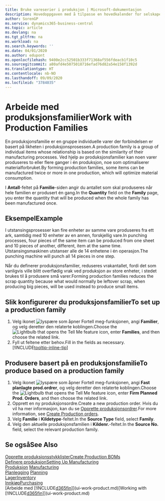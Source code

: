 ```yaml
---
title: Bruke vareserier i produksjon | Microsoft-dokumentasjon
description: Hovedoppgaven med å tilpasse en hovedkalender for selskapet, eller selskapets forretningspartner, er å angi eventuelle endringer i statusen for arbeids- eller fridager.
author: SorenGP
ms.service: dynamics365-business-central
ms.topic: article
ms.devlang: na
ms.tgt_pltfrm: na
ms.workload: na
ms.search.keywords: ''
ms.date: 04/01/2020
ms.author: edupont
ms.openlocfilehash: 9400e2cc52501b333f71368af556fdeacb1f10c5
ms.sourcegitcommit: a80afd4e5075018716efad76d82a54e158f1392d
ms.translationtype: HT
ms.contentlocale: nb-NO
ms.lasthandoff: 09/09/2020
ms.locfileid: "3784035"
---
```

# <a name="work-with-production-families"></a><span data-ttu-id="0d76a-103">Arbeide med produksjonsfamilier</span><span class="sxs-lookup"><span data-stu-id="0d76a-103">Work with Production Families</span></span>
<span data-ttu-id="0d76a-104">En produksjonsfamilie er en gruppe individuelle varer der forbindelsen er basert på likheten i produksjonsprosessen.</span><span class="sxs-lookup"><span data-stu-id="0d76a-104">A production family is a group of individual items whose relationship is based on the similarity of their manufacturing processes.</span></span> <span data-ttu-id="0d76a-105">Ved hjelp av produksjonsfamilier kan noen varer produseres to eller flere ganger i én produksjon, noe som optimaliserer materialforbruket.</span><span class="sxs-lookup"><span data-stu-id="0d76a-105">By forming production families, some items can be manufactured twice or more in one production, which will optimize material consumption.</span></span>

<span data-ttu-id="0d76a-106">I **Antall**-feltet på **Familie**-siden angir du antallet som skal produseres når hele familien er produsert én gang.</span><span class="sxs-lookup"><span data-stu-id="0d76a-106">In the **Quantity** field on the **Family** page, you enter the quantity that will be produced when the whole family has been manufactured once.</span></span>

## <a name="example"></a><span data-ttu-id="0d76a-107">Eksempel</span><span class="sxs-lookup"><span data-stu-id="0d76a-107">Example</span></span>
<span data-ttu-id="0d76a-108">I utstansingsprosesser kan fire enheter av samme vare produseres fra ett ark, samtidig med 10 enheter av en annen, forskjellig vare.</span><span class="sxs-lookup"><span data-stu-id="0d76a-108">In punching processes, four pieces of the same item can be produced from one sheet and 10 pieces of another, different, item at the same time.</span></span> <span data-ttu-id="0d76a-109">Utstansingsmaskinen utstanser alle de 14 enhetene i én operasjon.</span><span class="sxs-lookup"><span data-stu-id="0d76a-109">The punching machine will punch all 14 pieces in one step.</span></span>

<span data-ttu-id="0d76a-110">Når du definerer produksjonsfamilier, reduseres vrakantallet, fordi det som vanligvis ville blitt overflødig vrak ved produksjon av store enheter, i stedet brukes til å produsere små varer.</span><span class="sxs-lookup"><span data-stu-id="0d76a-110">Forming production families reduces the scrap quantity because what would normally be leftover scrap, when producing big pieces, will be used instead to produce small items.</span></span>

## <a name="to-set-up-a-production-family"></a><span data-ttu-id="0d76a-111">Slik konfigurerer du produksjonsfamilier</span><span class="sxs-lookup"><span data-stu-id="0d76a-111">To set up a production family</span></span>
1. <span data-ttu-id="0d76a-112">Velg ikonet ![lyspære som åpner Fortell meg-funksjonen](media/ui-search/search_small.png "Fortell hva du vil gjøre"), angi **Familier**, og velg deretter den relaterte koblingen.</span><span class="sxs-lookup"><span data-stu-id="0d76a-112">Choose the ![Lightbulb that opens the Tell Me feature](media/ui-search/search_small.png "Tell me what you want to do") icon, enter **Families**, and then choose the related link.</span></span>
2. <span data-ttu-id="0d76a-113">Fyll ut feltene etter behov.</span><span class="sxs-lookup"><span data-stu-id="0d76a-113">Fill in the fields as necessary.</span></span> [!INCLUDE[tooltip-inline-tip](includes/tooltip-inline-tip_md.md)]

## <a name="to-produce-based-on-a-production-family"></a><span data-ttu-id="0d76a-114">Produsere basert på en produksjonsfamilie</span><span class="sxs-lookup"><span data-stu-id="0d76a-114">To produce based on a production family</span></span>
1. <span data-ttu-id="0d76a-115">Velg ikonet ![lyspære som åpner Fortell meg-funksjonen](media/ui-search/search_small.png "Fortell hva du vil gjøre"), angi **Fast planlagte prod.ordrer**, og velg deretter den relaterte koblingen.</span><span class="sxs-lookup"><span data-stu-id="0d76a-115">Choose the ![Lightbulb that opens the Tell Me feature](media/ui-search/search_small.png "Tell me what you want to do") icon, enter **Firm Planned Prod. Orders**, and then choose the related link.</span></span>
2. <span data-ttu-id="0d76a-116">Opprett en ny produksjonsordre.</span><span class="sxs-lookup"><span data-stu-id="0d76a-116">Create a new production order.</span></span> <span data-ttu-id="0d76a-117">Hvis du vil ha mer informasjon, kan du se [Opprette produksjonsordrer](production-how-to-create-production-orders.md).</span><span class="sxs-lookup"><span data-stu-id="0d76a-117">For more information, see [Create Production orders](production-how-to-create-production-orders.md).</span></span>
3. <span data-ttu-id="0d76a-118">Velg **Familie** i **Kildetype**-feltet.</span><span class="sxs-lookup"><span data-stu-id="0d76a-118">In the **Source Type** field, select **Family**.</span></span>  
4. <span data-ttu-id="0d76a-119">Velg den aktuelle produksjonsfamilien i **Kildenr.**-feltet.</span><span class="sxs-lookup"><span data-stu-id="0d76a-119">In the **Source No.** field, select the relevant production family.</span></span>

## <a name="see-also"></a><span data-ttu-id="0d76a-120">Se også</span><span class="sxs-lookup"><span data-stu-id="0d76a-120">See Also</span></span>
[<span data-ttu-id="0d76a-121">Opprette produksjonsstykklister</span><span class="sxs-lookup"><span data-stu-id="0d76a-121">Create Production BOMs</span></span>](production-how-to-create-production-boms.md)  
[<span data-ttu-id="0d76a-122">Definere produksjon</span><span class="sxs-lookup"><span data-stu-id="0d76a-122">Setting Up Manufacturing</span></span>](production-configure-production-processes.md)  
<span data-ttu-id="0d76a-123">[Produksjon](production-manage-manufacturing.md)  </span><span class="sxs-lookup"><span data-stu-id="0d76a-123">[Manufacturing](production-manage-manufacturing.md)  </span></span>  
<span data-ttu-id="0d76a-124">[Planlegging](production-planning.md) </span><span class="sxs-lookup"><span data-stu-id="0d76a-124">[Planning](production-planning.md) </span></span>  
[<span data-ttu-id="0d76a-125">Lager</span><span class="sxs-lookup"><span data-stu-id="0d76a-125">Inventory</span></span>](inventory-manage-inventory.md)  
[<span data-ttu-id="0d76a-126">Innkjøp</span><span class="sxs-lookup"><span data-stu-id="0d76a-126">Purchasing</span></span>](purchasing-manage-purchasing.md)  
<span data-ttu-id="0d76a-127">[Arbeide med [!INCLUDE[d365fin](includes/d365fin_md.md)]](ui-work-product.md)</span><span class="sxs-lookup"><span data-stu-id="0d76a-127">[Working with [!INCLUDE[d365fin](includes/d365fin_md.md)]](ui-work-product.md)</span></span>
